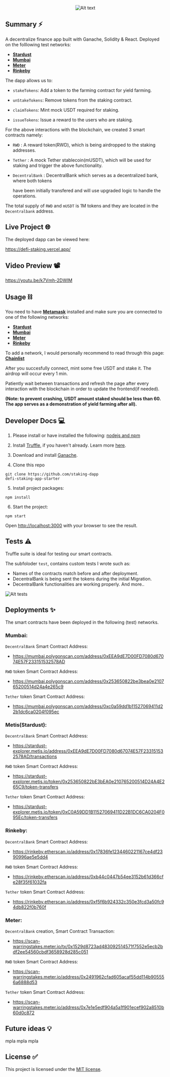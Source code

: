 <p align="center" width="200">
<img src="/src/bank.png" alt="Alt text" title="Optional title">
</p>


## Summary ⚡

A decentralize finance app built with Ganache, Solidity &amp; React.
Deployed on the folllowing test networks:
- **[Stardust](https://stardust-explorer.metis.io/)**
- **[Mumbai](https://mumbai.polygonscan.com/)**
- **[Meter](https://scan-warringstakes.meter.io/)**
- **[Rinkeby](https://www.rinkeby.io/#stats)**


The dapp allows us to:

- `stakeTokens`: Add a token to the farming contract for yield farming.

- `unStakeTokens`: Remove tokens from the staking contract.

- `claimTokens`: Mint mock USDT required for staking.

- `issueTokens`: Issue a reward to the users who are staking.


For the above interactions with the blockchain, we created 3 smart contracts namely:

- `RWD` : A reward token(RWD), which is being airdropped to the staking addresses.

- `Tether` : A mock Tether stablecoin(mUSDT), which will be used for staking and trigger the above functionality.

- `DecentralBank` : DecentralBank which serves as a decentralized bank, where both tokens 

   have been initially transfered and will use upgraded logic to handle the operations.
   
The total supply of `RWD` and `mUSDT` is 1M tokens and they are located in the `Decentralbank` address.   
   
   
## Live Project 🌐

The deployed dapp can be viewed here: 

https://defi-staking.vercel.app/


## Video Preview 📽

https://youtu.be/k7Vmh-2DWIM


## Usage ⛓

You need to have **[Metamask](https://metamask.io/)** installed and make sure you are connected to one of the following networks:

- **[Stardust](https://stardust-explorer.metis.io/)**
- **[Mumbai](https://mumbai.polygonscan.com/)**
- **[Meter](https://scan-warringstakes.meter.io/)**
- **[Rinkeby](https://www.rinkeby.io/#stats)**

To add a network, I would personally recommend to read through this page: **[Chainlist](https://chainlist.org/)**

After you succesfully connect, mint some free USDT and stake it. The airdrop will occur every 1 min.

Patiently wait between transactions and refresh the page after every interaction with the blockchain in order to update the frontend(if needed).

**(Note: to prevent crashing, USDT amount staked should be less than 60. The app serves as a demonstration of yield farming after all).**


## Developer Docs 💻

1. Please install or have installed the following: [nodejs and npm](https://nodejs.org/en/download/)


2. Install [Truffle](https://trufflesuite.com/docs/truffle/getting-started/installation/), if you haven't already. Learn more [here](https://trufflesuite.com/).


3. Download and install [Ganache](https://trufflesuite.com/docs/ganache/quickstart/). 


4. Clone this repo

```
git clone https://github.com/staking-dapp
defi-staking-app-starter
```

5. Install project packages:

```
npm install
```

6. Start the project:

```
npm start
```

Open [http://localhost:3000](http://localhost:3000) with your browser to see the result.


## Tests ⚠

Truffle suite is ideal for testing our smart contracts. 

The subfoloder `test`, contains custom tests I wrote such as:

- Names of the contracts match before and after deployment.
- DecentralBank is being sent the tokens during the initial Migration.
- DecentralBank functionalities are working properly. And more..

<img src="/public/defi-tests.png" alt="Alt tests" title="tests">


## Deployments ✨

The smart contracts have been deployed in the following (test) networks.

### Mumbai:

`DecentralBank` Smart Contract Address:

* https://mumbai.polygonscan.com/address/0xEEA9dE7D00FD7080d67074E57F233151532578AD

`RWD` token Smart Contract Address:

* https://mumbai.polygonscan.com/address/0x253650822be3bea0e210765200514d24a4e265c9

`Tether` token Smart Contract Address:

* https://mumbai.polygonscan.com/address/0xc0a59dd1b11527069411d22b1dc6ca0204f095ec

### Metis(Stardust):

`DecentralBank` Smart Contract Address:

* https://stardust-explorer.metis.io/address/0xEEA9dE7D00FD7080d67074E57F233151532578AD/transactions

`RWD` token Smart Contract Address:

* https://stardust-explorer.metis.io/token/0x253650822bE3bEA0e210765200514D24A4E265C9/token-transfers

`Tether` token Smart Contract Address:

* https://stardust-explorer.metis.io/token/0xC0A59DD1B11527069411D22B1DC6CA0204F095Ec/token-transfers

### Rinkeby:

`DecentralBank` Smart Contract Address:

* https://rinkeby.etherscan.io/address/0x17836fe1234460221167ce4df2390996ae5e5dd4

`RWD` token Smart Contract Address:

* https://rinkeby.etherscan.io/address/0xb44c0447b54ee3152b61d366cfe28f35f61032fa

`Tether` token Smart Contract Address:

* https://rinkeby.etherscan.io/address/0xf5f6b924332c350e3fcd3a50fc94db822f0b760f

### Meter:

`DecentralBank` creation, Smart Contract Transaction:

* https://scan-warringstakes.meter.io/tx/0x1529d8723ad483092514571f7552e5ecb2bdf2ee54560cbdf3658928d285c051

`RWD` token Smart Contract Address:

* https://scan-warringstakes.meter.io/address/0x2491962cfad605acaf55dd114b905556a6888d53

`Tether` token Smart Contract Address:

* https://scan-warringstakes.meter.io/address/0x7e1e5edf904a5a1f901ecef902a8510b60d0c872


## Future ideas 💡

mpla mpla mpla 


## License ✅

This project is licensed under the [MIT license](LICENSE).
